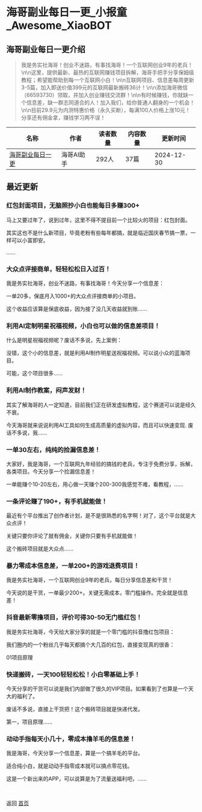 # 海哥副业每日一更_小报童_Awesome_XiaoBOT

## 海哥副业每日一更介绍
> 我是务实社海哥！创业不迷路，有事找海哥！一个互联网创业9年的老兵！\n\n这里，提供最新、最热的互联网赚钱项目拆解，海哥手把手分享保姆级教程；希望能帮助到每一个互联网小白！\n\n互联网项目、信息差每周更新3-5篇，加入即送价值399元的互联网最新搬砖36计！\n\n添加海哥微信（66593730）领取，并加入创业赚钱交流群！\n\n有时候赚钱，你就缺一个信息差，缺一群志同道合的人！加入我们，给你普通人翻身的一个机会！\n\n目前29.9元为内测特惠价格（永久买断），每满100人价格上涨10元！分享还有佣金拿，赚钱学习两不误！  
  


|名称|作者|读者数量|内容数量|更新时间|
|---|---|---|---|---|
|[海哥副业每日一更](https://xiaobot.net/p/518918?refer=0b133df9-27dc-423b-8101-639049001c13)|海哥AI助手|292人|37篇|2024-12-30|

## 最近更新
### 红包封面项目，无脑照抄小白也能每日多赚300+

马上又要过年了，说到过年，这里不得不提目前一个比较火的项目：红包封面。

其实这也不是什么新项目，毕竟老粉有些每年都搞，就是临近国庆春节搞一票，一样可以小富即安。

......

### 大众点评接商单，轻轻松松日入过百！

我是务实社海哥，创业不迷路，有事找海哥！今天分享一个信息差：

一单20多，保底月入1000+的大众点评接商单的小项目。

这个收益应该算是保底收益，因为接了没几天收益就到账......

### 利用AI定制明星祝福视频，小白也可以做的信息差项目！

什么是明星祝福视频呢？废话不多说，先上案例：

没错，这个小的信息差，就是利用AI制作明星送祝福视频。可以说小众的蓝海项目。

可能，这个项目很多......

### 利用AI制作教案，闷声发财！

其实了解海哥的人一定知道，目前我们正在研发虚拟教程，这个赛道可以说是经久不衰。

今天海哥就来说说利用AI工具如何生成高质量的虚拟内容，而且可以快速变现. 废话不多说，我......

### 一单30左右，纯纯的捡漏信息差！

大家好，我是海哥，一个互联网九年经验的搞钱的老兵，专注于免费分享，拆解，各类项目。今天分享一个捡漏信息差！

一单能赚个10-20左右，用心做一天赚个200-300我感觉不难，看教程，......

### 一条评论赚了190+，有手机就能做！

最近有个平台推出了创作者计划，是不是很熟悉的名字啊！对了，这个平台就是大众点评！

关键只要你评论了就有佣金，关键你只要有手机就能做！

这个搬砖项目就是大众点......

### 暴力零成本信息差，一单200+的游戏退费项目！

我是务实社海哥，一个互联网创业9年的老兵，每日分享信息差和干货！

今天说的是干货，一单最少200+。关键无需成本，零门槛操作。完全就是信息差！

### 抖音最新零撸项目，评价可得30-50无门槛红包！

我是务实社海哥，今天给大家分享的就是一个零门槛的抖音撸红包项目：

我们圈内的一个粉丝几乎每天都搞个大几百的红包，直接变现真的很香：

01项目原理

### 快递搬砖，一天100轻轻松松！小白零基础上手！

今天分享的干货可以说是我们内部做了很久的VIP项目。如果看到了也算是一个天大的福利了。

废话不多说，直接上干货把！这个搬砖项目就是快递代发。

第一，项目原理......

### 动动手指每天小几十，零成本撸羊毛的信息差！

我是海哥，今天分享一个信息差，算是一个搞羊毛的平台。

适合纯小白，就是动动手指零成本就可以搞点零花钱。

这是一个新出来的APP，可以说算是为了流量送福利吧，......


<a href="https://github.com/Reno9527/awesome-xiaobot" style="color: white; text-decoration: none;">awesome-xiaobot</a>

返回 [首页](../README.md)
